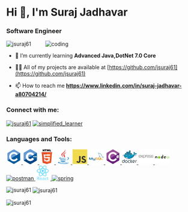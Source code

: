 <h1 align="left">Hi 👋, I'm Suraj Jadhavar</h1>
<h3 align="left">Software Engineer</h3>

<img align="right" alt="coding" width="400" src="https://media3.giphy.com/media/WtTnAfZn6aVJfBzlN3/giphy.gif?cid=ecf05e47oarhdsphpwghhykeq0rm2ocavf2uczes1bmdlioj&rid=giphy.gif&ct=g">

<p align="left"> <img src="https://komarev.com/ghpvc/?username=jsuraj61&label=Profile%20views&color=0e75b6&style=flat" alt="jsuraj61" /> </p>

- 🌱 I’m currently learning **Advanced Java,DotNet 7.0 Core**

- 👨‍💻 All of my projects are available at [https://github.com/jsuraj61](https://github.com/jsuraj61)

- 📫 How to reach me **https://www.linkedin.com/in/suraj-jadhavar-a80704214/**

<h3 align="left">Connect with me:</h3>
<p align="left">
<a href="https://www.linkedin.com/in/suraj-jadhavar-a80704214/" target="blank"><img align="center" src="https://raw.githubusercontent.com/rahuldkjain/github-profile-readme-generator/master/src/images/icons/Social/linked-in-alt.svg" alt="jsuraj61" height="30" width="40" /></a>
<a href="https://instagram.com/simplified_learner" target="blank"><img align="center" src="https://raw.githubusercontent.com/rahuldkjain/github-profile-readme-generator/master/src/images/icons/Social/instagram.svg" alt="simplified_learner" height="30" width="40" /></a>
</p>

<h3 align="left">Languages and Tools:</h3>
<p align="left"> <a href="https://www.cprogramming.com/" target="_blank" rel="noreferrer"> <img src="https://raw.githubusercontent.com/devicons/devicon/master/icons/c/c-original.svg" alt="c" width="40" height="40"/> </a> <a href="https://www.w3schools.com/cpp/" target="_blank" rel="noreferrer"> <img src="https://raw.githubusercontent.com/devicons/devicon/master/icons/cplusplus/cplusplus-original.svg" alt="cplusplus" width="40" height="40"/> </a>  <a href="https://www.w3.org/html/" target="_blank" rel="noreferrer"> <img src="https://raw.githubusercontent.com/devicons/devicon/master/icons/html5/html5-original-wordmark.svg" alt="html5" width="40" height="40"/> </a> <a href="https://www.java.com" target="_blank" rel="noreferrer"> <img src="https://raw.githubusercontent.com/devicons/devicon/master/icons/java/java-original.svg" alt="java" width="40" height="40"/> </a> <a href="https://developer.mozilla.org/en-US/docs/Web/JavaScript" target="_blank" rel="noreferrer"> <img src="https://raw.githubusercontent.com/devicons/devicon/master/icons/javascript/javascript-original.svg" alt="javascript" width="40" height="40"/> </a> <a href="https://www.mysql.com/" target="_blank" rel="noreferrer"> <img src="https://raw.githubusercontent.com/devicons/devicon/master/icons/mysql/mysql-original-wordmark.svg" alt="mysql" width="40" height="40"/> </a>
<a href="https://www.w3schools.com/cs/" target="_blank" rel="noreferrer"> <img src="https://raw.githubusercontent.com/devicons/devicon/master/icons/csharp/csharp-original.svg" alt="csharp" width="40" height="40"/> </a> <a href="https://www.docker.com/" target="_blank" rel="noreferrer"> <img src="https://raw.githubusercontent.com/devicons/devicon/master/icons/docker/docker-original-wordmark.svg" alt="docker" width="40" height="40"/> </a> <a href="https://expressjs.com" target="_blank" rel="noreferrer"> <img src="https://raw.githubusercontent.com/devicons/devicon/master/icons/express/express-original-wordmark.svg" alt="express" width="40" height="40"/> </a>
<a href="https://nodejs.org" target="_blank" rel="noreferrer"> <img src="https://raw.githubusercontent.com/devicons/devicon/master/icons/nodejs/nodejs-original-wordmark.svg" alt="nodejs" width="40" height="40"/> </a> <a href="https://postman.com" target="_blank" rel="noreferrer"> <img src="https://www.vectorlogo.zone/logos/getpostman/getpostman-icon.svg" alt="postman" width="40" height="40"/> </a> <a href="https://reactjs.org/" target="_blank" rel="noreferrer"> <img src="https://raw.githubusercontent.com/devicons/devicon/master/icons/react/react-original-wordmark.svg" alt="react" width="40" height="40"/> </a> <a href="https://spring.io/" target="_blank" rel="noreferrer"> <img src="https://www.vectorlogo.zone/logos/springio/springio-icon.svg" alt="spring" width="40" height="40"/> </a></p>


<p><img align="left" src="https://github-readme-stats.vercel.app/api/top-langs?username=jsuraj61&show_icons=true&locale=en&layout=compact" alt="jsuraj61" /></p>

<p>&nbsp;<img align="center" src="https://github-readme-stats.vercel.app/api?username=jsuraj61&show_icons=true&locale=en" alt="jsuraj61" /></p>

<p><img align="center" src="https://github-readme-streak-stats.herokuapp.com/?user=jsuraj61&" alt="jsuraj61" /></p>
